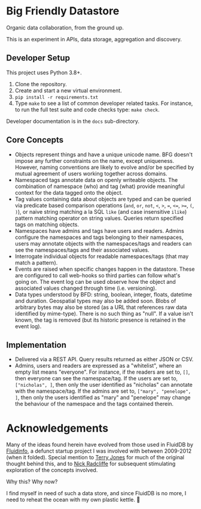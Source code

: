 # Big Friendly Datastore

Organic data collaboration, from the ground up.

This is an experiment in APIs, data storage, aggregation and discovery.

## Developer Setup

This project uses Python 3.8+.

1. Clone the repository.
2. Create and start a new virtual environment.
3. `pip install -r requirements.txt`
4. Type `make` to see a list of common developer related tasks. For instance,
   to run the full test suite and code checks type: `make check`.

Developer documentation is in the `docs` sub-directory.

## Core Concepts

* Objects represent things and have a unique unicode name. BFG doesn't impose
  any further constraints on the name, except uniqueness. However, naming
  conventions are likely to evolve and/or be specified by mutual agreement of
  users working together across domains.
* Namespaced tags annotate data on openly writeable objects. The
  combination of namespace (who) and tag (what) provide meaningful context
  for the data tagged onto the object.
* Tag values containing data about objects are typed and can be queried via
  predicate based comparison operations (`and`, `or`, `not`, `<`, `>`, `=`,
  `<=`, `>=`, `(`, `)`), or naive string matching a la SQL `like` (and case
  insensitive `ilike`) pattern matching operator on string values. Queries
  return specified tags on matching objects.
* Namespaces have admins and tags have users and readers. Admins configure
  the namespaces and tags belonging to their namespaces, users may annotate
  objects with the namespaces/tags and readers can see the namespaces/tags and
  their associated values.
* Interrogate individual objects for readable namespaces/tags (that may match
  a pattern).
* Events are raised when specific changes happen in the datastore. These are 
  configured to call web-hooks so third parties can follow what's going on. The
  event log can be used observe how the object and associated values changed
  through time (i.e. versioning).
* Data types understood by BFD: string, boolean, integer, floats, datetime and
  duration. Geospatial types may also be added soon. Blobs of arbitrary bytes
  may also be stored (as a URL that references raw data identified by
  mime-type). There is no such thing as "null". If a value isn't known, the tag
  is removed (but its historic presence is retained in the event log).

## Implementation

* Delivered via a REST API. Query results returned as either JSON or CSV.
* Admins, users and readers are expressed as a "whitelist", where an empty list
  means "everyone". For instance, if the readers are set to, `[]`, then
  everyone can see the namespace/tag. If the users are set to,
  `["nicholas", ]`, then only the user identified as "nicholas" can annotate
  with the namespace/tag. If the admins are set to, `["mary", "penelope", ]`,
  then only the users identified as "mary" and "penelope" may change the
  behaviour of the namespace and the tags contained therein.

# Acknowledgements

Many of the ideas found herein have evolved from those used in FluidDB by
[Fluidinfo](https://fluidinfo.com/), a defunct startup project I was involved
with between 2009-2012 (when it folded). Special mention to
[Terry Jones](https://github.com/terrycojones) for much of the original thought
behind this, and to [Nick Radcliffe](https://github.com/njr0) for subsequent
stimulating exploration of the concepts involved.

Why this? Why now?

I find myself in need of such a data store, and since FluidDB is no more, I
need to reheat the ocean with my own plastic kettle. 🤨
